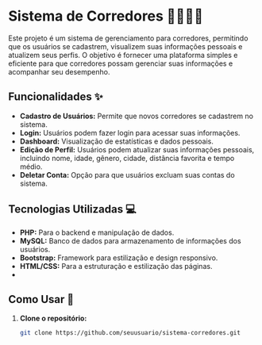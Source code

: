 # Sistema de Corredores 🏃‍♂️🏃‍♀️

Este projeto é um sistema de gerenciamento para corredores, permitindo que os usuários se cadastrem, visualizem suas informações pessoais e atualizem seus perfis. O objetivo é fornecer uma plataforma simples e eficiente para que corredores possam gerenciar suas informações e acompanhar seu desempenho.

## Funcionalidades ✨

- **Cadastro de Usuários:** Permite que novos corredores se cadastrem no sistema.
- **Login:** Usuários podem fazer login para acessar suas informações.
- **Dashboard:** Visualização de estatísticas e dados pessoais.
- **Edição de Perfil:** Usuários podem atualizar suas informações pessoais, incluindo nome, idade, gênero, cidade, distância favorita e tempo médio.
- **Deletar Conta:** Opção para que usuários excluam suas contas do sistema.

## Tecnologias Utilizadas 💻

- **PHP:** Para o backend e manipulação de dados.
- **MySQL:** Banco de dados para armazenamento de informações dos usuários.
- **Bootstrap:** Framework para estilização e design responsivo.
- **HTML/CSS:** Para a estruturação e estilização das páginas.
- 
## Como Usar 🚀

1. **Clone o repositório:**
   ```bash
   git clone https://github.com/seuusuario/sistema-corredores.git
